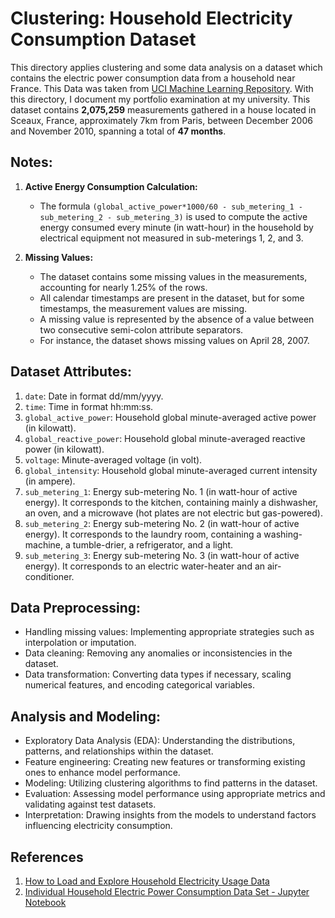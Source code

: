 # Clustering: Household Electricity Consumption Dataset
This directory applies clustering and some data analysis on a dataset which contains the electric power consumption data from a household near France.
This Data was taken from [UCI Machine Learning Repository](https://archive.ics.uci.edu/dataset/235/individual+household+electric+power+consumption). With this directory, I document my portfolio examination at my university. This dataset contains **2,075,259** measurements gathered in a house located in Sceaux, France, approximately 7km from Paris, between December 2006 and November 2010, spanning a total of **47 months**.

## Notes:

1. **Active Energy Consumption Calculation:**
   - The formula `(global_active_power*1000/60 - sub_metering_1 - sub_metering_2 - sub_metering_3)` is used to compute the active energy consumed every minute (in watt-hour) in the household by electrical equipment not measured in sub-meterings 1, 2, and 3.

2. **Missing Values:**
   - The dataset contains some missing values in the measurements, accounting for nearly 1.25% of the rows.
   - All calendar timestamps are present in the dataset, but for some timestamps, the measurement values are missing.
   - A missing value is represented by the absence of a value between two consecutive semi-colon attribute separators.
   - For instance, the dataset shows missing values on April 28, 2007.

## Dataset Attributes:

1. `date`: Date in format dd/mm/yyyy.
2. `time`: Time in format hh:mm:ss.
3. `global_active_power`: Household global minute-averaged active power (in kilowatt).
4. `global_reactive_power`: Household global minute-averaged reactive power (in kilowatt).
5. `voltage`: Minute-averaged voltage (in volt).
6. `global_intensity`: Household global minute-averaged current intensity (in ampere).
7. `sub_metering_1`: Energy sub-metering No. 1 (in watt-hour of active energy). It corresponds to the kitchen, containing mainly a dishwasher, an oven, and a microwave (hot plates are not electric but gas-powered).
8. `sub_metering_2`: Energy sub-metering No. 2 (in watt-hour of active energy). It corresponds to the laundry room, containing a washing-machine, a tumble-drier, a refrigerator, and a light.
9. `sub_metering_3`: Energy sub-metering No. 3 (in watt-hour of active energy). It corresponds to an electric water-heater and an air-conditioner.

## Data Preprocessing:

- Handling missing values: Implementing appropriate strategies such as interpolation or imputation.
- Data cleaning: Removing any anomalies or inconsistencies in the dataset.
- Data transformation: Converting data types if necessary, scaling numerical features, and encoding categorical variables.

## Analysis and Modeling:

- Exploratory Data Analysis (EDA): Understanding the distributions, patterns, and relationships within the dataset.
- Feature engineering: Creating new features or transforming existing ones to enhance model performance.
- Modeling: Utilizing clustering algorithms to find patterns in the dataset.
- Evaluation: Assessing model performance using appropriate metrics and validating against test datasets.
- Interpretation: Drawing insights from the models to understand factors influencing electricity consumption.


## References

1. [How to Load and Explore Household Electricity Usage Data](https://machinelearningmastery.com/how-to-load-and-explore-household-electricity-usage-data/)
2. [Individual Household Electric Power Consumption Data Set - Jupyter Notebook](https://github.com/amirrezaeian/Individual-household-electric-power-consumption-Data-Set-/blob/master/data_e_power.ipynb)
